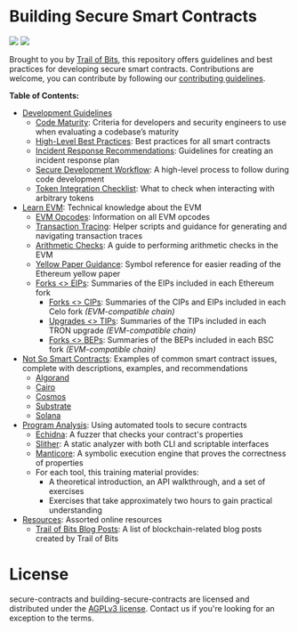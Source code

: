 # Building Secure Smart Contracts

![](https://github.com/crytic/building-secure-contracts/workflows/CI/badge.svg) ![](https://github.com/crytic/building-secure-contracts/workflows/Echidna/badge.svg)

Brought to you by [Trail of Bits](https://www.trailofbits.com/), this repository offers guidelines and best practices for developing secure smart contracts. Contributions are welcome, you can contribute by following our [contributing guidelines](https://github.com/crytic/building-secure-contracts/blob/master/CONTRIBUTING.md).

**Table of Contents:**

- [Development Guidelines](./development-guidelines)
  - [Code Maturity](./development-guidelines/code_maturity.md): Criteria for developers and security engineers to use when evaluating a codebase’s maturity
  - [High-Level Best Practices](./development-guidelines/guidelines.md): Best practices for all smart contracts
  - [Incident Response Recommendations](./development-guidelines/incident_response.md): Guidelines for creating an incident response plan
  - [Secure Development Workflow](./development-guidelines/workflow.md): A high-level process to follow during code development
  - [Token Integration Checklist](./development-guidelines/token_integration.md): What to check when interacting with arbitrary tokens
- [Learn EVM](./learn_evm): Technical knowledge about the EVM
  - [EVM Opcodes](./learn_evm/evm_opcodes.md): Information on all EVM opcodes
  - [Transaction Tracing](./learn_evm/tracing.md): Helper scripts and guidance for generating and navigating transaction traces
  - [Arithmetic Checks](./learn_evm/arithmetic-checks.md): A guide to performing arithmetic checks in the EVM
  - [Yellow Paper Guidance](./learn_evm/yellow-paper.md): Symbol reference for easier reading of the Ethereum yellow paper
  - [Forks <> EIPs](./learn_evm/eips_forks.md): Summaries of the EIPs included in each Ethereum fork
    - [Forks <> CIPs](./learn_evm/cips_forks.md): Summaries of the CIPs and EIPs included in each Celo fork _(EVM-compatible chain)_
    - [Upgrades <> TIPs](./learn_evm/tips_upgrades.md): Summaries of the TIPs included in each TRON upgrade _(EVM-compatible chain)_
    - [Forks <> BEPs](./learn_evm/beps_forks.md): Summaries of the BEPs included in each BSC fork _(EVM-compatible chain)_
- [Not So Smart Contracts](./not-so-smart-contracts): Examples of common smart contract issues, complete with descriptions, examples, and recommendations
  - [Algorand](./not-so-smart-contracts/algorand)
  - [Cairo](./not-so-smart-contracts/cairo)
  - [Cosmos](./not-so-smart-contracts/cosmos)
  - [Substrate](./not-so-smart-contracts/substrate)
  - [Solana](./not-so-smart-contracts/solana)
- [Program Analysis](./program-analysis): Using automated tools to secure contracts
  - [Echidna](./program-analysis/echidna): A fuzzer that checks your contract's properties
  - [Slither](./program-analysis/slither): A static analyzer with both CLI and scriptable interfaces
  - [Manticore](./program-analysis/manticore): A symbolic execution engine that proves the correctness of properties
  - For each tool, this training material provides:
    - A theoretical introduction, an API walkthrough, and a set of exercises
    - Exercises that take approximately two hours to gain practical understanding
- [Resources](./resources): Assorted online resources
  - [Trail of Bits Blog Posts](./resources/tob_blogposts.md): A list of blockchain-related blog posts created by Trail of Bits

# License

secure-contracts and building-secure-contracts are licensed and distributed under the [AGPLv3 license](https://github.com/crytic/building-secure-contracts/blob/master/LICENSE). Contact us if you're looking for an exception to the terms.
